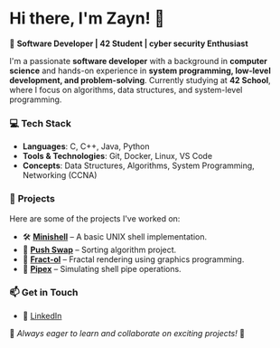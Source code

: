 # Hi there, I'm Zayn! 👋

🚀 **Software Developer | 42 Student | cyber security Enthusiast**

I'm a passionate **software developer** with a background in **computer science** and hands-on experience in **system programming, low-level development, and problem-solving**. Currently studying at **42 School**, where I focus on algorithms, data structures, and system-level programming. 

### 💻 **Tech Stack**
- **Languages**: C, C++, Java, Python
- **Tools & Technologies**: Git, Docker, Linux, VS Code
- **Concepts**: Data Structures, Algorithms, System Programming, Networking (CCNA)

### 📌 **Projects**
Here are some of the projects I've worked on:
- 🛠 **[Minishell](https://github.com/Zayn107/minishell)** – A basic UNIX shell implementation.
- 🔀 **[Push Swap](https://github.com/Zayn107/pushswap)** – Sorting algorithm project.
- 🎨 **[Fract-ol](https://github.com/Zayn107/fractol)** – Fractal rendering using graphics programming.
- 🔄 **[Pipex](https://github.com/Zayn107/pipex)** – Simulating shell pipe operations.

### 📫 **Get in Touch**
- 💼 [LinkedIn](https://linkedin.com//in/zayn-alissa-71a037252)

🔹 *Always eager to learn and collaborate on exciting projects!* 🚀
<!--
**Zayn107/Zayn107** is a ✨ _special_ ✨ repository because its `README.md` (this file) appears on your GitHub profile.

Here are some ideas to get you started:

- 🔭 I’m currently working on ...
- 🌱 I’m currently learning ...
- 👯 I’m looking to collaborate on ...
- 🤔 I’m looking for help with ...
- 💬 Ask me about ...
- 📫 How to reach me: ...
- 😄 Pronouns: ...
- ⚡ Fun fact: ...
-->
